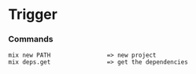 # Trigger

### Commands
```
mix new PATH                => new project
mix deps.get                => get the dependencies
```
